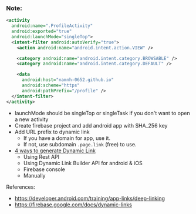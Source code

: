 ### Note:
```xml
<activity
  android:name=".ProfileActivity"
  android:exported="true"
  android:launchMode="singleTop">
  <intent-filter android:autoVerify="true">
    <action android:name="android.intent.action.VIEW" />

    <category android:name="android.intent.category.BROWSABLE" />
    <category android:name="android.intent.category.DEFAULT" />

    <data
      android:host="namnh-0652.github.io"
      android:scheme="https"
      android:pathPrefix="/profile" />
  </intent-filter>
</activity>
```
- launchMode should be singleTop or singleTask if you don't want to open a new activity
- Create firebase project and add android app with SHA_256 key
- Add URL prefix to dynamic link
  - If you have a domain for app, use it.
  - If not, use subdomain `.page.link` (free) to use.
- [4 ways to generate Dynamic Link](https://firebase.google.com/docs/dynamic-links/create-links)
  - Using Rest API
  - Using Dynamic Link Builder API for android & iOS
  - Firebase console
  - Manually

References:
- https://developer.android.com/training/app-links/deep-linking
- https://firebase.google.com/docs/dynamic-links
